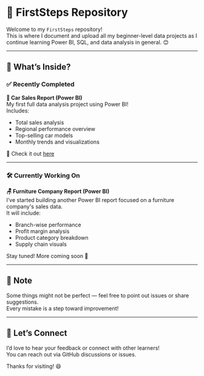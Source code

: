 # 🚀 FirstSteps Repository

Welcome to my `FirstSteps` repository!  
This is where I document and upload all my beginner-level data projects as I continue learning Power BI, SQL, and data analysis in general. 😊

---

## 📌 What’s Inside?

### ✅ Recently Completed
**🧾 Car Sales Report (Power BI)**  
My first full data analysis project using Power BI!  
Includes:
- Total sales analysis
- Regional performance overview
- Top-selling car models
- Monthly trends and visualizations

📎 Check it out [here](https://github.com/TheLastR0N1N/FirstSteps/tree/main/Car%20Sales%20Report%20PowerBI)

---

### 🛠️ Currently Working On
**🪑 Furniture Company Report (Power BI)**  
I’ve started building another Power BI report focused on a furniture company's sales data.  
It will include:
- Branch-wise performance
- Profit margin analysis
- Product category breakdown
- Supply chain visuals

Stay tuned! More coming soon 👀

---

## 🙏 Note
Some things might not be perfect — feel free to point out issues or share suggestions.  
Every mistake is a step toward improvement!

---

## 💬 Let’s Connect
I’d love to hear your feedback or connect with other learners!  
You can reach out via GitHub discussions or issues.

Thanks for visiting! 😄

